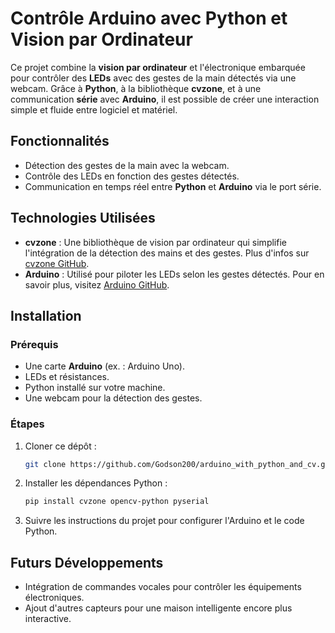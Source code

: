 # Contrôle Arduino avec Python et Vision par Ordinateur

Ce projet combine la **vision par ordinateur** et l'électronique embarquée pour contrôler des **LEDs** avec des gestes de la main détectés via une webcam. Grâce à **Python**, à la bibliothèque **cvzone**, et à une communication **série** avec **Arduino**, il est possible de créer une interaction simple et fluide entre logiciel et matériel.

## Fonctionnalités

- Détection des gestes de la main avec la webcam.
- Contrôle des LEDs en fonction des gestes détectés.
- Communication en temps réel entre **Python** et **Arduino** via le port série.

## Technologies Utilisées

- **cvzone** : Une bibliothèque de vision par ordinateur qui simplifie l'intégration de la détection des mains et des gestes. Plus d'infos sur [cvzone GitHub](https://github.com/cvzone/cvzone).
- **Arduino** : Utilisé pour piloter les LEDs selon les gestes détectés. Pour en savoir plus, visitez [Arduino GitHub](https://github.com/arduino).

## Installation

### Prérequis

- Une carte **Arduino** (ex. : Arduino Uno).
- LEDs et résistances.
- Python installé sur votre machine.
- Une webcam pour la détection des gestes.

### Étapes

1. Cloner ce dépôt :
   ```bash
   git clone https://github.com/Godson200/arduino_with_python_and_cv.git
   ```

2. Installer les dépendances Python :
   ```bash
   pip install cvzone opencv-python pyserial
   ```

3. Suivre les instructions du projet pour configurer l'Arduino et le code Python.

## Futurs Développements

- Intégration de commandes vocales pour contrôler les équipements électroniques.
- Ajout d'autres capteurs pour une maison intelligente encore plus interactive.

